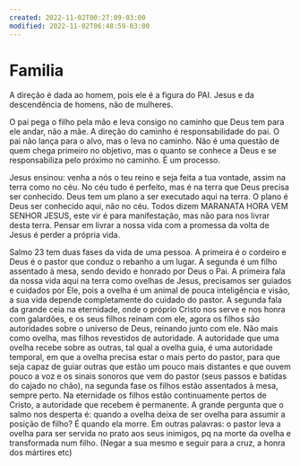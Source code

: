 ```yaml
---
created: 2022-11-02T00:27:09-03:00
modified: 2022-11-02T06:48:59-03:00
---
```


# Familia

A direção é dada ao homem, pois ele é a figura do PAI. Jesus e da descendência de homens, não de mulheres.

O pai pega o filho pela mão e leva consigo no caminho que Deus tem para ele andar, não a mãe. A direção do caminho é responsabilidade do pai. O pai não lança para o alvo, mas o leva no caminho. Não é uma questão de quem chega primeiro no objetivo, mas o quanto se conhece a Deus e se responsabiliza pelo próximo no caminho. É um processo.

Jesus ensinou: venha a nós o teu reino e seja feita a tua vontade, assim na terra como no céu. No céu tudo é perfeito, mas é na terra que Deus precisa ser conhecido. Deus tem um plano a ser executado aqui na terra. O plano é Deus ser conhecido aqui, não no céu. Todos dizem MARANATA HORA VEM SENHOR JESUS, este vir é para manifestação, mas não para nos livrar desta terra. Pensar em livrar a nossa vida com a promessa da volta de Jesus é perder a própria vida.

Salmo 23 tem duas fases da vida de uma pessoa. A primeira é o cordeiro e Deus é o pastor que conduz o rebanho a um lugar. A segunda é um filho assentado à mesa, sendo devido e honrado por Deus o Pai. A primeira fala da nossa vida aqui na terra como ovelhas de Jesus, precisamos ser guiados e cuidados por Ele, pois a ovelha é um animal de pouca inteligência e visão, a sua vida depende completamente do cuidado do pastor. A segunda fala da grande ceia na eternidade, onde o próprio Cristo nos serve e nos honra com galardões, e os seus filhos reinam com ele, agora os filhos são autoridades sobre o universo de Deus, reinando junto com ele. Não mais como ovelha, mas filhos revestidos de autoridade. A autoridade que uma ovelha recebe sobre as outras, tal qual a ovelha guia, é uma autoridade temporal, em que a ovelha precisa estar o mais perto do pastor, para que seja capaz de guiar outras que estão um pouco mais distantes e que ouvem pouco a voz e os sinais sonoros que vem do pastor (seus passos e batidas do cajado no chão), na segunda fase os filhos estão assentados à mesa, sempre perto. Na eternidade os filhos estão continuamente pertos de Cristo, a autoridade que recebem é permanente. A grande pergunta que o salmo nos desperta é: quando a ovelha deixa de ser ovelha para assumir a posição de filho? É quando ela morre. Em outras palavras: o pastor leva a ovelha para ser servida no prato aos seus inimigos, pq na morte da ovelha e transformada num filho. (Negar a sua mesmo e seguir para a cruz, a honra dos mártires etc)
